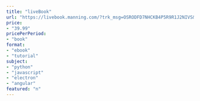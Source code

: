 ```yaml
---
title: "liveBook"
url: "https://livebook.manning.com/?trk_msg=OSRODFD7NHCKB4P5R9R1J2NIVS&trk_contact=QM717KMFFAHTI7SDGRV1FLKDFK&trk_sid=KKRHDUI0OT4RS1S48S1DV9BCJ4&utm_source=Listrak&utm_medium=Email&utm_term=https%3a%2f%2flivebook.manning.com%2f&utm_campaign=Meet+liveBook%2c+Manning%E2%80%99s+FREE+online+reading+platform"
price: 
- "39.99"
pricePerPeriod: 
- "book"
format: 
- "ebook"
- "tutorial"
subject: 
- "python"
- "javascript"
- "electron"
- "angular"
featured: "n"
---
```


